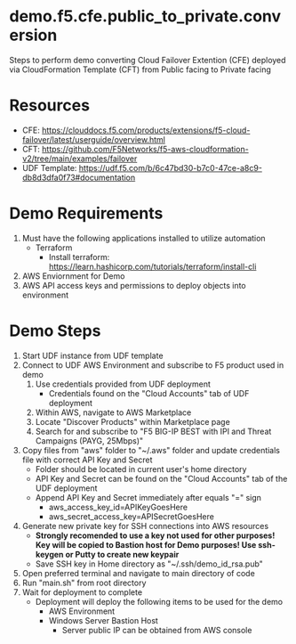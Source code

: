 # demo.f5.cfe.public_to_private.conversion

Steps to perform demo converting Cloud Failover Extention (CFE) deployed via CloudFormation Template (CFT) from Public facing to Private facing

# Resources
* CFE: https://clouddocs.f5.com/products/extensions/f5-cloud-failover/latest/userguide/overview.html
* CFT: https://github.com/F5Networks/f5-aws-cloudformation-v2/tree/main/examples/failover 
* UDF Template: https://udf.f5.com/b/6c47bd30-b7c0-47ce-a8c9-db8d3dfa0f73#documentation


# Demo Requirements
1. Must have the following applications installed to utilize automation
    * Terraform
        * Install terraform: https://learn.hashicorp.com/tutorials/terraform/install-cli
2. AWS Enviornment for Demo
3. AWS API access keys and permissions to deploy objects into environment


# Demo Steps
1. Start UDF instance from UDF template
2. Connect to UDF AWS Environment and subscribe to F5 product used in demo
    1. Use credentials provided from UDF deployment
        * Credentials found on the "Cloud Accounts" tab of UDF deployment
    2. Within AWS, navigate to AWS Marketplace
    3. Locate "Discover Products" within Marketplace page
    4. Search for and subscribe to "F5 BIG-IP BEST with IPI and Threat Campaigns (PAYG, 25Mbps)"
3. Copy files from "aws" folder to "~/.aws" folder and update credentials file with correct API Key and Secret
    * Folder should be located in current user's home directory
    * API Key and Secret can be found on the "Cloud Accounts" tab of the UDF deployment
    * Append API Key and Secret immediately after equals "=" sign
        * aws_access_key_id=APIKeyGoesHere
        * aws_secret_access_key=APISecretGoesHere
4. Generate new private key for SSH connections into AWS resources
    * <b>Strongly recomended to use a key not used for other purposes! Key will be copied to Bastion host for Demo purposes! Use ssh-keygen or Putty to create new keypair</b>
    * Save SSH key in Home directory as "~/.ssh/demo_id_rsa.pub"
5. Open preferred terminal and navigate to main directory of code
6. Run "main.sh" from root directory
7. Wait for deployment to complete
    * Deployment will deploy the following items to be used for the demo
        * AWS Environment
        * Windows Server Bastion Host
            * Server public IP can be obtained from AWS console
        